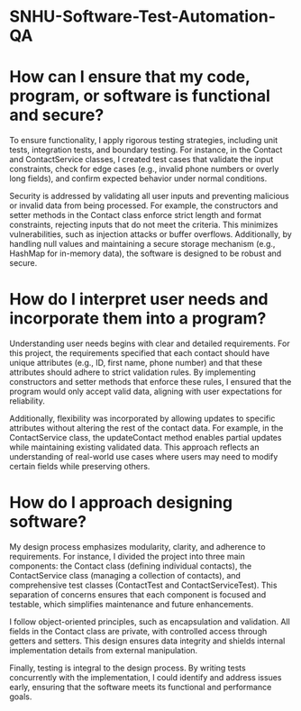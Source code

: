 # SNHU-Software-Test-Automation-QA

# How can I ensure that my code, program, or software is functional and secure?
To ensure functionality, I apply rigorous testing strategies, including unit tests, integration tests, and boundary testing. For instance, in the Contact and ContactService classes, I created test cases that validate the input constraints, check for edge cases (e.g., invalid phone numbers or overly long fields), and confirm expected behavior under normal conditions.

Security is addressed by validating all user inputs and preventing malicious or invalid data from being processed. For example, the constructors and setter methods in the Contact class enforce strict length and format constraints, rejecting inputs that do not meet the criteria. This minimizes vulnerabilities, such as injection attacks or buffer overflows. Additionally, by handling null values and maintaining a secure storage mechanism (e.g., HashMap for in-memory data), the software is designed to be robust and secure.

# How do I interpret user needs and incorporate them into a program?
Understanding user needs begins with clear and detailed requirements. For this project, the requirements specified that each contact should have unique attributes (e.g., ID, first name, phone number) and that these attributes should adhere to strict validation rules. By implementing constructors and setter methods that enforce these rules, I ensured that the program would only accept valid data, aligning with user expectations for reliability.

Additionally, flexibility was incorporated by allowing updates to specific attributes without altering the rest of the contact data. For example, in the ContactService class, the updateContact method enables partial updates while maintaining existing validated data. This approach reflects an understanding of real-world use cases where users may need to modify certain fields while preserving others.

# How do I approach designing software?
My design process emphasizes modularity, clarity, and adherence to requirements. For instance, I divided the project into three main components: the Contact class (defining individual contacts), the ContactService class (managing a collection of contacts), and comprehensive test classes (ContactTest and ContactServiceTest). This separation of concerns ensures that each component is focused and testable, which simplifies maintenance and future enhancements.

I follow object-oriented principles, such as encapsulation and validation. All fields in the Contact class are private, with controlled access through getters and setters. This design ensures data integrity and shields internal implementation details from external manipulation.

Finally, testing is integral to the design process. By writing tests concurrently with the implementation, I could identify and address issues early, ensuring that the software meets its functional and performance goals.

